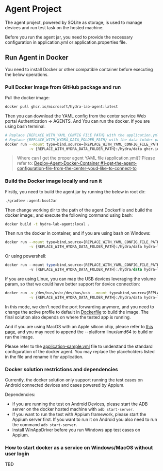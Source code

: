 # Agent Project

The agent project, powered by SQLite as storage, is used to manage devices and run test task on the hosted machine.

Before you run the agent jar, you need to provide the necessary configuration in application.yml or application.properties file.

## Run Agent in Docker

You need to install Docker or other compatible container before executing the below operations.

### Pull Docker Image from GitHub package and run

Pull the docker image:
```bash
docker pull ghcr.io/microsoft/hydra-lab-agent:latest
```

Then you can download the YAML config from the center service Web portal Authentication -> AGENTS. And You can run the docker. If you are using bash terminal:
```bash
# Replace {REPLACE_WITH_YAML_CONFIG_FILE_PATH} with the application.yml file path, for example: /User/xxx/HydraLab/application.yml
# Replace {REPLACE_WITH_HYDRA_DATA_FOLDER_PATH} with the data folder path, for example: /User/xxx/HydraLab/data
docker run --mount type=bind,source={REPLACE_WITH_YAML_CONFIG_FILE_PATH},target=/application.yml \
           -v {REPLACE_WITH_HYDRA_DATA_FOLDER_PATH}:/hydra/data ghcr.io/microsoft/hydra-lab-agent:latest
```
> Where can I get the proper agent YAML file (application.yml)? Please refer to: [Deploy-Agent-Docker-Container #1-get-the-agent-configuration-file-from-the-center-youd-like-to-connect-to](https://github.com/microsoft/HydraLab/wiki/Deploy-Agent-Docker-Container#1-get-the-agent-configuration-file-from-the-center-youd-like-to-connect-to)

### Build the Docker image locally and run it

Firstly, you need to build the agent.jar by running the below in root dir:

```bash
./gradlew :agent:bootJar
```

Then change working dir to the path of the agent Dockerfile and build the docker image:, and execute the following command using bash:

```bash
docker build -t hydra-lab-agent:local .
```

Then run the docker in container, and if you are using bash on Windows:

```bash
docker run --mount type=bind,source={REPLACE_WITH_YAML_CONFIG_FILE_PATH},target=/application.yml \
           -v {REPLACE_WITH_HYDRA_DATA_FOLDER_PATH}:/hydra/data hydra-lab-agent:local
```

Or using powershell:

```powershell
docker run --mount type=bind,source={REPLACE_WITH_YAML_CONFIG_FILE_PATH},target=/application.yml `
           -v {REPLACE_WITH_HYDRA_DATA_FOLDER_PATH}:/hydra/data hydra-lab-agent:local
```

If you are using Linux, you can map the USB devices leveraging the volume param, so that we could have better support for device connection:

```bash
docker run -v /dev/bus/usb:/dev/bus/usb --mount type=bind,source={REPLACE_WITH_YAML_CONFIG_FILE_PATH},target=/application.yml \
           -v {REPLACE_WITH_HYDRA_DATA_FOLDER_PATH}:/hydra/data hydra-lab-agent:local
```
In this mode, we don't need the port forwarding anymore, and you need to change the active profile to default in [Dockerfile](Dockerfile) to build the image.  The final solution also depends on where the tested app is running.

And if you are using MacOS with an Apple silicon chip, please refer to [this page](https://docs.docker.com/desktop/mac/apple-silicon/), and you may need to append the --platform linux/amd64 to build or run the image.

Please refer to the [application-sample.yml](application-sample.yml) file to understand the standard configuration of the docker agent. You may replace the placeholders listed in the file and rename it for application.

### Docker solution restrictions and dependencies

Currently, the docker solution only support running the test cases on Android connected devices and cases powered by Appium.

Dependencies:
- If you are running the test on Android Devices, please start the ADB server on the docker hosted machine with ```adb start-server```.
- If you want to run the test with Appium framework, please start the Appium server first. If you want to run it on Android you also need to run the command ```adb start-server```.
- Install WinAppDriver before you run Windows app test cases on Appium.

### How to start docker as a service on Windows/MacOS without user login

TBD
